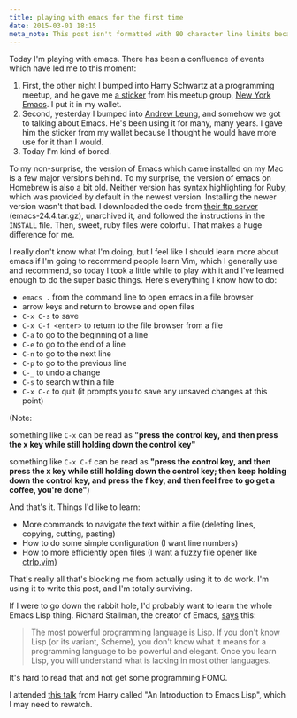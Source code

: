 ```yaml
---
title: playing with emacs for the first time
date: 2015-03-01 18:15
meta_note: This post isn't formatted with 80 character line limits because I wrote it in emacs and I don't have that functionality there, and I'm not going to do it by hand!
---
```


Today I'm playing with emacs. There has been a confluence of events which have led me to this moment:

1. First, the other night I bumped into Harry Schwartz at a programming meetup, and he gave me [a sticker][] from his meetup group, [New York Emacs][]. I put it in my wallet.
2. Second, yesterday I bumped into [Andrew Leung](https://github.com/a-leung), and somehow we got to talking about Emacs. He's been using it for many, many years. I gave him the sticker from my wallet because I thought he would have more use for it than I would.
3. Today I'm kind of bored.

[a sticker]: http://harryrschwartz.com/2015/02/18/emacsnyc-stickers.html
[New York Emacs]: http://emacsnyc.org/

To my non-surprise, the version of Emacs which came installed on my Mac is a few major versions behind. To my surprise, the version of emacs on Homebrew is also a bit old. Neither version has syntax highlighting for Ruby, which was provided by default in the newest version. Installing the newer version wasn't that bad. I downloaded the code from [their ftp server](http://ftp.gnu.org/gnu/emacs/) (emacs-24.4.tar.gz), unarchived it, and followed the instructions in the `INSTALL` file. Then, sweet, ruby files were colorful. That makes a huge difference for me.

I really don't know what I'm doing, but I feel like I should learn more about emacs if I'm going to recommend people learn Vim, which I generally use and recommend, so today I took a little while to play with it and I've learned enough to do the super basic things. Here's everything I know how to do:

* `emacs .` from the command line to open emacs in a file browser
* arrow keys and return to browse and open files
* `C-x C-s` to save
* `C-x C-f <enter>` to return to the file browser from a file
* `C-a` to go to the beginning of a line
* `C-e` to go to the end of a line
* `C-n` to go to the next line
* `C-p` to go to the previous line
* `C-_` to undo a change
* `C-s` to search within a file
* `C-x C-c` to quit (it prompts you to save any unsaved changes at this point)

(Note:

something like `C-x` can be read as **"press the control key, and then press the x key while still holding down the control key"**

something like `C-x C-f` can be read as **"press the control key, and then press the x key while still holding down the control key; then keep holding down the control key, and press the f key, and then feel free to go get a coffee, you're done"**)

And that's it. Things I'd like to learn:

* More commands to navigate the text within a file (deleting lines, copying, cutting, pasting)
* How to do some simple configuration (I want line numbers)
* How to more efficiently open files (I want a fuzzy file opener like [ctrlp.vim](https://github.com/kien/ctrlp.vim))

That's really all that's blocking me from actually using it to do work. I'm using it to write this post, and I'm totally surviving.

If I were to go down the rabbit hole, I'd probably want to learn the whole Emacs Lisp thing. Richard Stallman, the creator of Emacs, [says][] this:

> The most powerful programming language is Lisp. If you don't know Lisp (or its variant, Scheme), you don't know what it means for a programming language to be powerful and elegant. Once you learn Lisp, you will understand what is lacking in most other languages.

[says]: https://stallman.org/stallman-computing.html

It's hard to read that and not get some programming FOMO.

I attended [this talk](https://www.youtube.com/watch?v=2z-YBsd5snY) from Harry called "An Introduction to Emacs Lisp", which I may need to rewatch.
